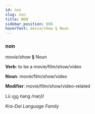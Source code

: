 ```yaml
---
id: non
slug: non
title: NON
sidebar_position: 698
hoverText: movie/show § Noun
---
```


### non

*movie/show* **§** Noun

**Verb**: to be a movie/film/show/video

**Noun**: movie/film/show/video

**Modifier**: movie/film/show/video-related

Lü ᦐᧂ ṅang /naŋ˥/

*Kra-Dai Language Family*